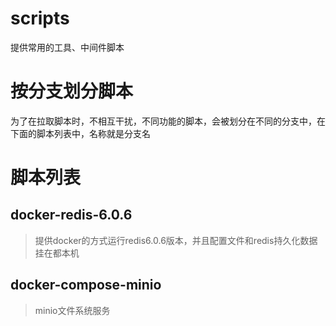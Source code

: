 # scripts
提供常用的工具、中间件脚本

# 按分支划分脚本
为了在拉取脚本时，不相互干扰，不同功能的脚本，会被划分在不同的分支中，在下面的脚本列表中，名称就是分支名

# 脚本列表
## docker-redis-6.0.6
> 提供docker的方式运行redis6.0.6版本，并且配置文件和redis持久化数据挂在都本机

## docker-compose-minio
> minio文件系统服务